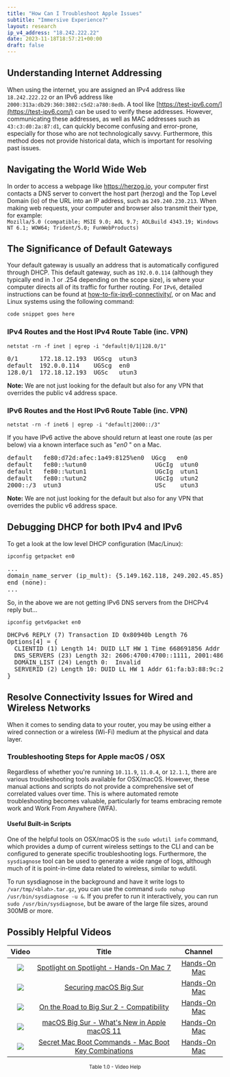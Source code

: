 ```yaml
---
title: "How Can I Troubleshoot Apple Issues"
subtitle: "Immersive Experience?"
layout: research
ip_v4_address: "18.242.222.22"
date: 2023-11-18T18:57:21+00:00
draft: false
---
```


## Understanding Internet Addressing

When using the internet, you are assigned an IPv4 address like ```18.242.222.22``` or an IPv6 address like ```2000:313a:db29:360:3802:c5d2:a780:8edb```. A tool like [https://test-ipv6.com/](https://test-ipv6.com/) can be used to verify these addresses. However, communicating these addresses, as well as MAC addresses such as ```43:c3:d0:2a:87:d1```, can quickly become confusing and error-prone, especially for those who are not technologically savvy. Furthermore, this method does not provide historical data, which is important for resolving past issues.
## Navigating the World Wide Web
In order to access a webpage like https://herzog.io, your computer first contacts a DNS server to convert the host part (herzog) and the Top Level Domain (io) of the URL into an IP address, such as ```249.240.230.213```. When making web requests, your computer and browser also transmit their type, for example: <br>```Mozilla/5.0 (compatible; MSIE 9.0; AOL 9.7; AOLBuild 4343.19; Windows NT 6.1; WOW64; Trident/5.0; FunWebProducts)```
## The Significance of Default Gateways
Your default gateway is usually an address that is automatically configured through DHCP. This default gateway, such as ```192.0.0.114``` (although they typically end in .1 or .254 depending on the scope size), is where your computer directs all of its traffic for further routing. For ```IPv6```, detailed instructions can be found at [how-to-fix-ipv6-connectivity/](/blog/how-to-fix-ipv6-connectivity/), or on Mac and Linux systems using the following command:
```bash
code snippet goes here
```
### IPv4 Routes and the Host IPv4 Route Table (inc. VPN)
```netstat -rn -f inet | egrep -i "default|0/1|128.0/1"```

<pre>
0/1      172.18.12.193  UGScg  utun3
default  192.0.0.114    UGScg  en0
128.0/1  172.18.12.193  UGSc   utun3</pre>

**Note:** We are not just looking for the default but also for any VPN that overrides the public v4 address space.

### IPv6 Routes and the Host IPv6 Route Table (inc. VPN)
```netstat -rn -f inet6 | egrep -i "default|2000::/3"```

If you have IPv6 active the above should return at least one route (as per below) via a known interface such as "_en0_ " on a Mac. 

<pre>
default   fe80:d72d:afec:1a49:8125%en0  UGcg   en0
default   fe80::%utun0                   UGcIg  utun0
default   fe80::%utun1                   UGcIg  utun1
default   fe80::%utun2                   UGcIg  utun2
2000::/3  utun3                          USc    utun3</pre>

**Note:** We are not just looking for the default but also for any VPN that overrides the public v6 address space.
<br>

## Debugging DHCP for both IPv4 and IPv6

To get a look at the low level DHCP configuration (Mac/Linux): 

```ipconfig getpacket en0```

<pre>
...
domain_name_server (ip_mult): {5.149.162.118, 249.202.45.85}
end (none):
...</pre>

So, in the above we are not getting IPv6 DNS servers from the DHCPv4 reply but...

```ipconfig getv6packet en0```

<pre>
DHCPv6 REPLY (7) Transaction ID 0x80940b Length 76
Options[4] = {
  CLIENTID (1) Length 14: DUID LLT HW 1 Time 668691856 Addr 43:c3:d0:2a:87:d1
  DNS_SERVERS (23) Length 32: 2606:4700:4700::1111, 2001:4860:4860::8844
  DOMAIN_LIST (24) Length 0:  Invalid
  SERVERID (2) Length 10: DUID LL HW 1 Addr 61:fa:b3:88:9c:28
}</pre>




## Resolve Connectivity Issues for Wired and Wireless Networks 
When it comes to sending data to your router, you may be using either a wired connection or a wireless (Wi-Fi) medium at the physical and data layer.
### Troubleshooting Steps for Apple macOS / OSX
Regardless of whether you're running ```10.11.9```, ```11.0.4```, or ```12.1.1```, there are various troubleshooting tools available for OSX/macOS. However, these manual actions and scripts do not provide a comprehensive set of correlated values over time. This is where automated remote troubleshooting becomes valuable, particularly for teams embracing remote work and Work From Anywhere (WFA).
#### Useful Built-in Scripts
One of the helpful tools on OSX/macOS is the ```sudo wdutil info``` command, which provides a dump of current wireless settings to the CLI and can be configured to generate specific troubleshooting logs. Furthermore, the ```sysdiagnose``` tool can be used to generate a wide range of logs, although much of it is point-in-time data related to wireless, similar to wdutil.

To run sysdiagnose in the background and have it write logs to ```/var/tmp/<blah>.tar.gz```, you can use the command ```sudo nohup /usr/bin/sysdiagnose -u &```. If you prefer to run it interactively, you can run ```sudo /usr/bin/sysdiagnose```, but be aware of the large file sizes, around 300MB or more.
## Possibly Helpful Videos

<link href="/plugins/lity/css/lity.min.css" rel="stylesheet">
<script src="/plugins/lity/js/lity.min.js"></script>
<div class="table1-start"></div>

|Video | Title | Channel |
| :---: | :---: | :---: |
|<a href="https://www.youtube.com/watch?v=RslZ4W1EPqk" data-lity><img src="https://i.ytimg.com/vi/RslZ4W1EPqk/default.jpg" class="img-fluid"></a>|<a href="https://www.youtube.com/watch?v=RslZ4W1EPqk" data-lity>Spotlight on Spotlight - Hands-On Mac 7</a>|<a target="_blank" href="https://www.youtube.com/channel/UCg43DP8MdHVcl4rFK_delBg" >Hands-On Mac</a>|
|<a href="https://www.youtube.com/watch?v=7KdhJimuhNw" data-lity><img src="https://i.ytimg.com/vi/7KdhJimuhNw/default.jpg" class="img-fluid"></a>|<a href="https://www.youtube.com/watch?v=7KdhJimuhNw" data-lity>Securing macOS Big Sur</a>|<a target="_blank" href="https://www.youtube.com/channel/UCg43DP8MdHVcl4rFK_delBg" >Hands-On Mac</a>|
|<a href="https://www.youtube.com/watch?v=HEbK-Tignuc" data-lity><img src="https://i.ytimg.com/vi/HEbK-Tignuc/default.jpg" class="img-fluid"></a>|<a href="https://www.youtube.com/watch?v=HEbK-Tignuc" data-lity>On the Road to Big Sur 2 - Compatibility</a>|<a target="_blank" href="https://www.youtube.com/channel/UCg43DP8MdHVcl4rFK_delBg" >Hands-On Mac</a>|
|<a href="https://www.youtube.com/watch?v=JMKi6o9kaZI" data-lity><img src="https://i.ytimg.com/vi/JMKi6o9kaZI/default.jpg" class="img-fluid"></a>|<a href="https://www.youtube.com/watch?v=JMKi6o9kaZI" data-lity>macOS Big Sur - What&#39;s New in Apple macOS 11</a>|<a target="_blank" href="https://www.youtube.com/channel/UCg43DP8MdHVcl4rFK_delBg" >Hands-On Mac</a>|
|<a href="https://www.youtube.com/watch?v=VwNYWAxHCgM" data-lity><img src="https://i.ytimg.com/vi/VwNYWAxHCgM/default.jpg" class="img-fluid"></a>|<a href="https://www.youtube.com/watch?v=VwNYWAxHCgM" data-lity>Secret Mac Boot Commands - Mac Boot Key Combinations</a>|<a target="_blank" href="https://www.youtube.com/channel/UCg43DP8MdHVcl4rFK_delBg" >Hands-On Mac</a>|

<center><small>Table 1.0 - Video Help</small></center>
 <br>
<div class="table1-end"></div>
<script type="text/javascript">
(function() {
    $('div.table1-start').nextUntil('div.table1-end', 'table').addClass('table thead-dark table-striped table-responsive rounded').attr('id', 't1');
    $('#t1').find('thead').addClass('thead-dark');
})();
</script>
